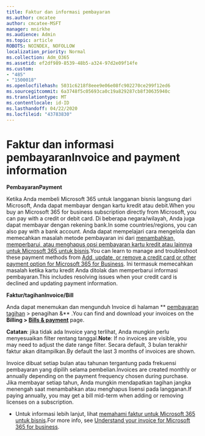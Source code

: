 ```yaml
---
title: Faktur dan informasi pembayaran
ms.author: cmcatee
author: cmcatee-MSFT
manager: mnirkhe
ms.audience: Admin
ms.topic: article
ROBOTS: NOINDEX, NOFOLLOW
localization_priority: Normal
ms.collection: Adm_O365
ms.assetid: ef2df989-8539-48b5-a324-97d2e09f14fe
ms.custom:
- "485"
- "1500018"
ms.openlocfilehash: 5031c6218f8eee9e06e08fc902270ce299f12ed6
ms.sourcegitcommit: 6a3748f5c05693ca0c19a829287cb8f30635940c
ms.translationtype: MT
ms.contentlocale: id-ID
ms.lasthandoff: 04/22/2020
ms.locfileid: "43783830"
---
```

# <a name="invoice-and-payment-information"></a><span data-ttu-id="4b797-102">Faktur dan informasi pembayaran</span><span class="sxs-lookup"><span data-stu-id="4b797-102">Invoice and payment information</span></span>

<span data-ttu-id="4b797-103">**Pembayaran**</span><span class="sxs-lookup"><span data-stu-id="4b797-103">**Payment**</span></span>

<span data-ttu-id="4b797-104">Ketika Anda membeli Microsoft 365 untuk langganan bisnis langsung dari Microsoft, Anda dapat membayar dengan kartu kredit atau debit.</span><span class="sxs-lookup"><span data-stu-id="4b797-104">When you buy an Microsoft 365 for business subscription directly from Microsoft, you can pay with a credit or debit card.</span></span>  <span data-ttu-id="4b797-105">Di beberapa negara/wilayah, Anda juga dapat membayar dengan rekening bank.</span><span class="sxs-lookup"><span data-stu-id="4b797-105">In some countries/regions, you can also pay with a bank account.</span></span>  <span data-ttu-id="4b797-106">Anda dapat mempelajari cara mengelola dan memecahkan masalah metode pembayaran ini dari [menambahkan, memperbarui, atau menghapus opsi pembayaran kartu kredit atau lainnya untuk Microsoft 365 untuk bisnis](https://go.microsoft.com/fwlink/?linkid=2118133).</span><span class="sxs-lookup"><span data-stu-id="4b797-106">You can learn to manage and troubleshoot these payment methods from [Add, update, or remove a credit card or other payment option for Microsoft 365 for Business](https://go.microsoft.com/fwlink/?linkid=2118133).</span></span>  <span data-ttu-id="4b797-107">Ini termasuk memecahkan masalah ketika kartu kredit Anda ditolak dan memperbarui informasi pembayaran.</span><span class="sxs-lookup"><span data-stu-id="4b797-107">This includes resolving issues when your credit card is declined and updating payment information.</span></span>

<span data-ttu-id="4b797-108">**Faktur/tagihan**</span><span class="sxs-lookup"><span data-stu-id="4b797-108">**Invoice/Bill**</span></span>

<span data-ttu-id="4b797-109">Anda dapat menemukan dan mengunduh Invoice di halaman \*\* [pembayaran tagihan](https://go.microsoft.com/fwlink/p/?linkid=848039) > penagihan &\*\* .</span><span class="sxs-lookup"><span data-stu-id="4b797-109">You can find and download your invoices on the **Billing > [Bills & payment](https://go.microsoft.com/fwlink/p/?linkid=848039)** page.</span></span>  

<span data-ttu-id="4b797-110">**Catatan**: jika tidak ada Invoice yang terlihat, Anda mungkin perlu menyesuaikan filter rentang tanggal.</span><span class="sxs-lookup"><span data-stu-id="4b797-110">**Note**: If no invoices are visible, you may need to adjust the date range filter.</span></span>  <span data-ttu-id="4b797-111">Secara default, 3 bulan terakhir faktur akan ditampilkan.</span><span class="sxs-lookup"><span data-stu-id="4b797-111">By default the last 3 months of invoices are shown.</span></span>

<span data-ttu-id="4b797-112">Invoice dibuat setiap bulan atau tahunan tergantung pada frekuensi pembayaran yang dipilih selama pembelian.</span><span class="sxs-lookup"><span data-stu-id="4b797-112">Invoices are created monthly or annually depending on the payment frequency chosen during purchase.</span></span>  <span data-ttu-id="4b797-113">Jika membayar setiap tahun, Anda mungkin mendapatkan tagihan jangka menengah saat menambahkan atau menghapus lisensi pada langganan.</span><span class="sxs-lookup"><span data-stu-id="4b797-113">If paying annually, you may get a bill mid-term when adding or removing licenses on a subscription.</span></span>
 
- <span data-ttu-id="4b797-114">Untuk informasi lebih lanjut, lihat [memahami faktur untuk Microsoft 365 untuk bisnis](https://go.microsoft.com/fwlink/?linkid=2119101).</span><span class="sxs-lookup"><span data-stu-id="4b797-114">For more info, see [Understand your invoice for Microsoft 365 for business](https://go.microsoft.com/fwlink/?linkid=2119101).</span></span>
